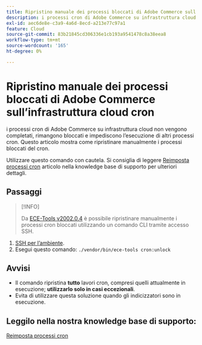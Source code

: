 ```yaml
---
title: Ripristino manuale dei processi bloccati di Adobe Commerce sull’infrastruttura cloud cron
description: i processi cron di Adobe Commerce su infrastruttura cloud non vengono completati, rimangono bloccati e impediscono l’esecuzione di altri processi cron. Questo articolo mostra come ripristinare manualmente i processi bloccati del cron.
exl-id: aec6de8e-c3a9-4a6d-8ecd-a213e77c97a1
feature: Cloud
source-git-commit: 83b21845cd306336e1cb193a9541478c8a38eea8
workflow-type: tm+mt
source-wordcount: '165'
ht-degree: 0%

---
```


# Ripristino manuale dei processi bloccati di Adobe Commerce sull’infrastruttura cloud cron

i processi cron di Adobe Commerce su infrastruttura cloud non vengono completati, rimangono bloccati e impediscono l’esecuzione di altri processi cron. Questo articolo mostra come ripristinare manualmente i processi bloccati del cron.

Utilizzare questo comando con cautela. Si consiglia di leggere [Reimposta processi cron](https://experienceleague.adobe.com/docs/commerce-knowledge-base/kb/troubleshooting/miscellaneous/cron-job-is-stuck-in-running-status.html) articolo nella knowledge base di supporto per ulteriori dettagli.

## Passaggi

>[!INFO]
>
>Da [ECE-Tools v2002.0.4](https://experienceleague.adobe.com/docs/commerce-cloud-service/user-guide/release-notes/cloud-release-archive.html#v2002.0.4) è possibile ripristinare manualmente i processi cron bloccati utilizzando un comando CLI tramite accesso SSH.

1. [SSH per l’ambiente](https://experienceleague.adobe.com/docs/commerce-cloud-service/user-guide/develop/secure-connections.html).
1. Esegui questo comando: `./vendor/bin/ece-tools cron:unlock`

## Avvisi

* Il comando ripristina **tutto** lavori cron, compresi quelli attualmente in esecuzione; **utilizzarlo solo in casi eccezionali**.
* Evita di utilizzare questa soluzione quando gli indicizzatori sono in esecuzione.

## Leggilo nella nostra knowledge base di supporto:

[Reimposta processi cron](https://experienceleague.adobe.com/docs/commerce-knowledge-base/kb/troubleshooting/miscellaneous/cron-job-is-stuck-in-running-status.html)
